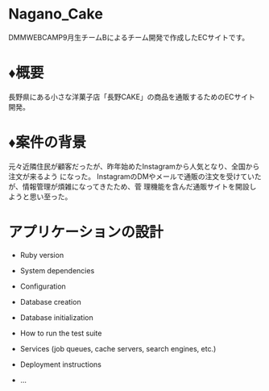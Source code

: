 # Nagano_Cake

DMMWEBCAMP9月生チームBによるチーム開発で作成したECサイトです。

# ♦概要

長野県にある小さな洋菓子店「長野CAKE」の商品を通販するためのECサイト開発。

# ♦案件の背景

元々近隣住民が顧客だったが、昨年始めたInstagramから人気となり、全国から注文が来るよう
になった。
InstagramのDMやメールで通販の注文を受けていたが、情報管理が煩雑になってきたため、菅
理機能を含んだ通販サイトを開設しようと思い至った。

# アプリケーションの設計



* Ruby version

* System dependencies

* Configuration

* Database creation

* Database initialization

* How to run the test suite

* Services (job queues, cache servers, search engines, etc.)

* Deployment instructions

* ...
